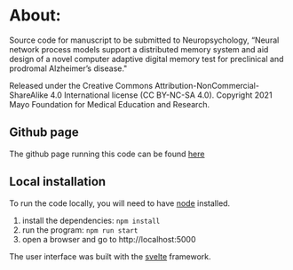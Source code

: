 # About:

Source code for manuscript to be submitted to Neuropsychology, “Neural network process models support a distributed memory system and aid design of a novel computer adaptive digital memory test for preclinical and prodromal Alzheimer’s disease."

Released under the Creative Commons Attribution-NonCommercial-ShareAlike 4.0 International license (CC BY-NC-SA 4.0). Copyright 2021 Mayo Foundation for Medical Education and Research.

## Github page

The github page running this code can be found [here](https://mayoneurologyai.github.io/NeuralNetworksNeuropsychology/)

## Local installation

To run the code locally, you will need to have [node](https://nodejs.dev/) installed.

1. install the dependencies: `npm install`
2. run the program: `npm run start`
3. open a browser and go to http://localhost:5000

The user interface was built with the [svelte](https://svelte.dev) framework.
